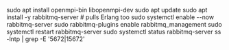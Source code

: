 sudo apt install openmpi-bin libopenmpi-dev
sudo apt update
sudo apt install -y rabbitmq-server    # pulls Erlang too
sudo systemctl enable --now rabbitmq-server
sudo rabbitmq-plugins enable rabbitmq_management
sudo systemctl restart rabbitmq-server
sudo systemctl status rabbitmq-server
ss -lntp | grep -E '5672|15672'